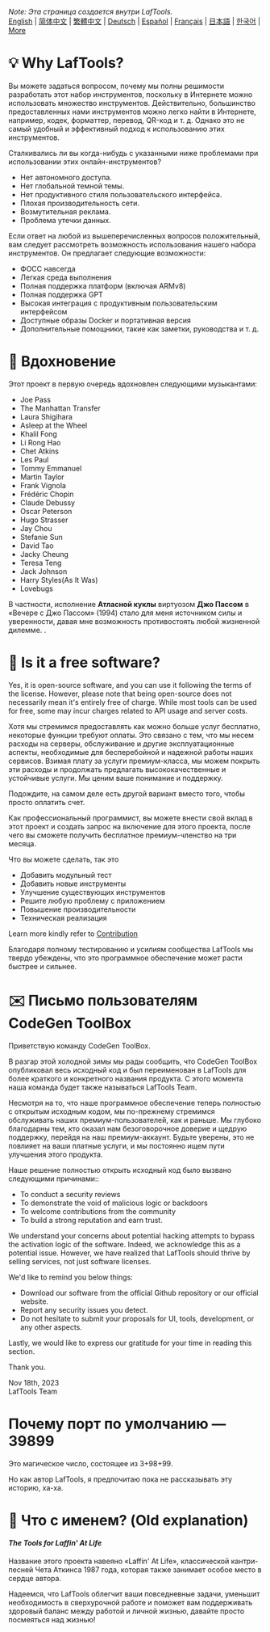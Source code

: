 <i>Note: Эта страница создается внутри LafTools.</i> <br/> [English](/docs/en_US/FAQ.md)  |  [简体中文](/docs/zh_CN/FAQ.md)  |  [繁體中文](/docs/zh_HK/FAQ.md)  |  [Deutsch](/docs/de/FAQ.md)  |  [Español](/docs/es/FAQ.md)  |  [Français](/docs/fr/FAQ.md)  |  [日本語](/docs/ja/FAQ.md)  |  [한국어](/docs/ko/FAQ.md) | [More](/docs/) <br/>

# 💡 Why LafTools?

Вы можете задаться вопросом, почему мы полны решимости разработать этот набор инструментов, поскольку в Интернете можно использовать множество инструментов. Действительно, большинство предоставленных нами инструментов можно легко найти в Интернете, например, кодек, форматтер, перевод, QR-код и т. д. Однако это не самый удобный и эффективный подход к использованию этих инструментов.

Сталкивались ли вы когда-нибудь с указанными ниже проблемами при использовании этих онлайн-инструментов?

- Нет автономного доступа.
- Нет глобальной темной темы.
- Нет продуктивного стиля пользовательского интерфейса.
- Плохая производительность сети.
- Возмутительная реклама.
- Проблема утечки данных.

Если ответ на любой из вышеперечисленных вопросов положительный, вам следует рассмотреть возможность использования нашего набора инструментов. Он предлагает следующие возможности:

- ФОСС навсегда
- Легкая среда выполнения
- Полная поддержка платформ (включая ARMv8)
- Полная поддержка GPT
- Высокая интеграция с продуктивным пользовательским интерфейсом
- Доступные образы Docker и портативная версия
- Дополнительные помощники, такие как заметки, руководства и т. д.

# 🎷 Вдохновение

Этот проект в первую очередь вдохновлен следующими музыкантами:

- Joe Pass
- The Manhattan Transfer
- Laura Shigihara
- Asleep at the Wheel
- Khalil Fong
- Li Rong Hao
- Chet Atkins
- Les Paul
- Tommy Emmanuel
- Martin Taylor
- Frank Vignola
- Frédéric Chopin
- Claude Debussy
- Oscar Peterson
- Hugo Strasser
- Jay Chou
- Stefanie Sun
- David Tao
- Jacky Cheung
- Teresa Teng
- Jack Johnson
- Harry Styles(As It Was)
- Lovebugs

В частности, исполнение **Атласной куклы** виртуозом **Джо Пассом** в «Вечере с Джо Пассом» (1994) стало для меня источником силы и уверенности, давая мне возможность противостоять любой жизненной дилемме. .

# 🙋 Is it a free software?

Yes, it is open-source software, and you can use it following the terms of the license. However, please note that being open-source does not necessarily mean it's entirely free of charge. While most tools can be used for free, some may incur charges related to API usage and server costs.

Хотя мы стремимся предоставлять как можно больше услуг бесплатно, некоторые функции требуют оплаты. Это связано с тем, что мы несем расходы на серверы, обслуживание и другие эксплуатационные аспекты, необходимые для бесперебойной и надежной работы наших сервисов. Взимая плату за услуги премиум-класса, мы можем покрыть эти расходы и продолжать предлагать высококачественные и устойчивые услуги. Мы ценим ваше понимание и поддержку.

Подождите, на самом деле есть другой вариант вместо того, чтобы просто оплатить счет.

Как профессиональный программист, вы можете внести свой вклад в этот проект и создать запрос на включение для этого проекта, после чего вы сможете получить бесплатное премиум-членство на три месяца.

Что вы можете сделать, так это

- Добавить модульный тест
- Добавить новые инструменты
- Улучшение существующих инструментов
- Решите любую проблему с приложением
- Повышение производительности
- Техническая реализация

Learn more kindly refer to [Contribution](CONTRIBUTION.md)

Благодаря полному тестированию и усилиям сообщества LafTools мы твердо убеждены, что это программное обеспечение может расти быстрее и сильнее.

# ✉️ Письмо пользователям CodeGen ToolBox

Приветствую команду CodeGen ToolBox.

В разгар этой холодной зимы мы рады сообщить, что CodeGen ToolBox опубликовал весь исходный код и был переименован в LafTools для более краткого и конкретного названия продукта. С этого момента наша команда будет также называться LafTools Team.

Несмотря на то, что наше программное обеспечение теперь полностью с открытым исходным кодом, мы по-прежнему стремимся обслуживать наших премиум-пользователей, как и раньше. Мы глубоко благодарны тем, кто оказал нам безоговорочное доверие и щедрую поддержку, перейдя на наш премиум-аккаунт. Будьте уверены, это не повлияет на ваши платные услуги, и мы постоянно ищем пути улучшения этого продукта.

Наше решение полностью открыть исходный код было вызвано следующими причинами::

- To conduct a security reviews
- To demonstrate the void of malicious logic or backdoors
- To welcome contributions from the community
- To build a strong reputation and earn trust.

We understand your concerns about potential hacking attempts to bypass the activation logic of the software. Indeed, we acknowledge this as a potential issue. However, we have realized that LafTools should thrive by selling services, not just software licenses.

We'd like to remind you below things:

- Download our software from the official Github repository or our official website.
- Report any security issues you detect.
- Do not hesitate to submit your proposals for UI, tools, development, or any other aspects.

Lastly, we would like to express our gratitude for your time in reading this section.

Thank you.

Nov 18th, 2023  
LafTools Team

# Почему порт по умолчанию — 39899

Это магическое число, состоящее из 3+98+99.

Но как автор LafTools, я предпочитаю пока не рассказывать эту историю, ха-ха.

# 🌱 Что с именем? (Old explanation)

#### _The Tools for Laffin' At Life_

Название этого проекта навеяно «Laffin' At Life», классической кантри-песней Чета Аткинса 1987 года, которая также занимает особое место в сердце автора.

Надеемся, что LafTools облегчит ваши повседневные задачи, уменьшит необходимость в сверхурочной работе и поможет вам поддерживать здоровый баланс между работой и личной жизнью, давайте просто посмеяться над жизнью!
